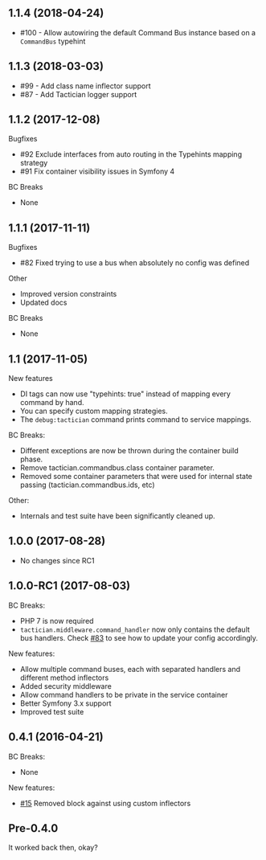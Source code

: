 ## 1.1.4 (2018-04-24)
- #100 - Allow autowiring the default Command Bus instance based on a `CommandBus` typehint

## 1.1.3 (2018-03-03)
- #99 - Add class name inflector support
- #87 - Add Tactician logger support

## 1.1.2 (2017-12-08)
Bugfixes
- #92 Exclude interfaces from auto routing in the Typehints mapping strategy
- #91 Fix container visibility issues in Symfony 4

BC Breaks
- None

## 1.1.1 (2017-11-11)
Bugfixes
- #82 Fixed trying to use a bus when absolutely no config was defined

Other
- Improved version constraints
- Updated docs

BC Breaks
- None

## 1.1 (2017-11-05)

New features
- DI tags can now use "typehints: true" instead of mapping every command by hand.
- You can specify custom mapping strategies.
- The ```debug:tactician``` command prints command to service mappings.

BC Breaks:
- Different exceptions are now be thrown during the container build phase.
- Remove tactician.commandbus.class container parameter.
- Removed some container parameters that were used for internal state passing (tactician.commandbus.ids, etc)

Other:
- Internals and test suite have been significantly cleaned up.

## 1.0.0 (2017-08-28)
- No changes since RC1

## 1.0.0-RC1 (2017-08-03)

BC Breaks:
- PHP 7 is now required
- `tactician.middleware.command_handler` now only contains the default bus handlers. Check [#83](https://github.com/thephpleague/tactician-bundle/pull/83/files) to see how to update your config accordingly.

New features:
- Allow multiple command buses, each with separated handlers and different method inflectors
- Added security middleware
- Allow command handlers to be private in the service container
- Better Symfony 3.x support
- Improved test suite

## 0.4.1 (2016-04-21)

BC Breaks:
- None

New features:
- [#15](https://github.com/thephpleague/tactician-bundle/pull/15) Removed block against using custom inflectors

## Pre-0.4.0
It worked back then, okay?

